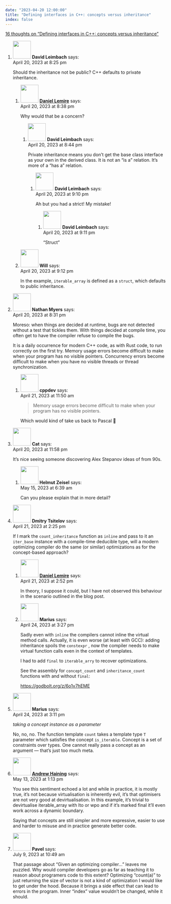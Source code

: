```yaml
---
date: "2023-04-20 12:00:00"
title: "Defining interfaces in C++: concepts versus inheritance"
index: false
---
```


[16 thoughts on &ldquo;Defining interfaces in C++: concepts versus inheritance&rdquo;](/lemire/blog/2023/04-20-defining-interfaces-in-c-concepts-versus-inheritance)

<ol class="comment-list">
<li id="comment-651137" class="comment even thread-even depth-1 parent">
<div class="comment-author vcard">
<img alt src="https://secure.gravatar.com/avatar/8d3e549438f4a7bce78731ab26214d08?s=56&#038;d=mm&#038;r=g" srcset="https://secure.gravatar.com/avatar/8d3e549438f4a7bce78731ab26214d08?s=112&#038;d=mm&#038;r=g 2x" class="avatar avatar-56 photo" height="56" width="56" decoding="async" /> <b class="fn">David Leimbach</b> <span class="says">says:</span> </div>
<div class="comment-metadata"><time datetime="2023-04-20T20:25:54+00:00">April 20, 2023 at 8:25 pm</time></a> </div>
<div class="comment-content">
<p>Should the inheritance not be public? C++ defaults to private inheritance.</p>
</div>
<ol class="children">
<li id="comment-651140" class="comment byuser comment-author-lemire bypostauthor odd alt depth-2 parent">
<div class="comment-author vcard">
<img alt src="https://secure.gravatar.com/avatar/2ca999bef9535950f5b84281a4dab006?s=56&#038;d=mm&#038;r=g" srcset="https://secure.gravatar.com/avatar/2ca999bef9535950f5b84281a4dab006?s=112&#038;d=mm&#038;r=g 2x" class="avatar avatar-56 photo" height="56" width="56" decoding="async" /> <b class="fn"><a href="https://lemire.me/en/" class="url" rel="ugc">Daniel Lemire</a></b> <span class="says">says:</span> </div>
<div class="comment-metadata"><time datetime="2023-04-20T20:38:57+00:00">April 20, 2023 at 8:38 pm</time></a> </div>
<div class="comment-content">
<p>Why would that be a concern?</p>
</div>
<ol class="children">
<li id="comment-651142" class="comment even depth-3 parent">
<div class="comment-author vcard">
<img alt src="https://secure.gravatar.com/avatar/8d3e549438f4a7bce78731ab26214d08?s=56&#038;d=mm&#038;r=g" srcset="https://secure.gravatar.com/avatar/8d3e549438f4a7bce78731ab26214d08?s=112&#038;d=mm&#038;r=g 2x" class="avatar avatar-56 photo" height="56" width="56" loading="lazy" decoding="async" /> <b class="fn">David Leimbach</b> <span class="says">says:</span> </div>
<div class="comment-metadata"><time datetime="2023-04-20T20:44:04+00:00">April 20, 2023 at 8:44 pm</time></a> </div>
<div class="comment-content">
<p>Private inheritance means you don’t get the base class interface as your own in the derived class. It is not an “is a” relation. It’s more of a “has a” relation.</p>
</div>
<ol class="children">
<li id="comment-651144" class="comment odd alt depth-4 parent">
<div class="comment-author vcard">
<img alt src="https://secure.gravatar.com/avatar/8d3e549438f4a7bce78731ab26214d08?s=56&#038;d=mm&#038;r=g" srcset="https://secure.gravatar.com/avatar/8d3e549438f4a7bce78731ab26214d08?s=112&#038;d=mm&#038;r=g 2x" class="avatar avatar-56 photo" height="56" width="56" loading="lazy" decoding="async" /> <b class="fn">David Leimbach</b> <span class="says">says:</span> </div>
<div class="comment-metadata"><time datetime="2023-04-20T21:10:38+00:00">April 20, 2023 at 9:10 pm</time></a> </div>
<div class="comment-content">
<p>Ah but you had a strict! My mistake!</p>
</div>
<ol class="children">
<li id="comment-651145" class="comment even depth-5">
<div class="comment-author vcard">
<img alt src="https://secure.gravatar.com/avatar/8d3e549438f4a7bce78731ab26214d08?s=56&#038;d=mm&#038;r=g" srcset="https://secure.gravatar.com/avatar/8d3e549438f4a7bce78731ab26214d08?s=112&#038;d=mm&#038;r=g 2x" class="avatar avatar-56 photo" height="56" width="56" loading="lazy" decoding="async" /> <b class="fn">David Leimbach</b> <span class="says">says:</span> </div>
<div class="comment-metadata"><time datetime="2023-04-20T21:11:01+00:00">April 20, 2023 at 9:11 pm</time></a> </div>
<div class="comment-content">
<p>“Struct”</p>
</div>
</li>
</ol>
</li>
</ol>
</li>
</ol>
</li>
<li id="comment-651146" class="comment odd alt depth-2">
<div class="comment-author vcard">
<img alt src="https://secure.gravatar.com/avatar/7f358c44d3c7047f8dee2f8768d29456?s=56&#038;d=mm&#038;r=g" srcset="https://secure.gravatar.com/avatar/7f358c44d3c7047f8dee2f8768d29456?s=112&#038;d=mm&#038;r=g 2x" class="avatar avatar-56 photo" height="56" width="56" loading="lazy" decoding="async" /> <b class="fn">Will</b> <span class="says">says:</span> </div>
<div class="comment-metadata"><time datetime="2023-04-20T21:12:46+00:00">April 20, 2023 at 9:12 pm</time></a> </div>
<div class="comment-content">
<p>In the example, <code>iterable_array</code> is defined as a <code>struct</code>, which defaults to public inheritance.</p>
</div>
</li>
</ol>
</li>
<li id="comment-651138" class="comment even thread-odd thread-alt depth-1 parent">
<div class="comment-author vcard">
<img alt src="https://secure.gravatar.com/avatar/335f4863ad3e7c521d63e242ab2886e0?s=56&#038;d=mm&#038;r=g" srcset="https://secure.gravatar.com/avatar/335f4863ad3e7c521d63e242ab2886e0?s=112&#038;d=mm&#038;r=g 2x" class="avatar avatar-56 photo" height="56" width="56" loading="lazy" decoding="async" /> <b class="fn">Nathan Myers</b> <span class="says">says:</span> </div>
<div class="comment-metadata"><time datetime="2023-04-20T20:31:50+00:00">April 20, 2023 at 8:31 pm</time></a> </div>
<div class="comment-content">
<p>Moreso: when things are decided at runtime, bugs are not detected without a test that tickles them. With things decided at compile time, you often get to have the compiler refuse to compile the bugs.</p>
<p>It is a daily occurrence for modern C++ code, as with Rust code, to run correctly on the first try. Memory usage errors become difficult to make when your program has no visible pointers. Concurrency errors become difficult to make when you have no visible threads or thread synchronization.</p>
</div>
<ol class="children">
<li id="comment-651190" class="comment odd alt depth-2">
<div class="comment-author vcard">
<img alt src="https://secure.gravatar.com/avatar/bf34a2a6c18849fcf02678adb2ea9b9c?s=56&#038;d=mm&#038;r=g" srcset="https://secure.gravatar.com/avatar/bf34a2a6c18849fcf02678adb2ea9b9c?s=112&#038;d=mm&#038;r=g 2x" class="avatar avatar-56 photo" height="56" width="56" loading="lazy" decoding="async" /> <b class="fn">cppdev</b> <span class="says">says:</span> </div>
<div class="comment-metadata"><time datetime="2023-04-21T11:50:59+00:00">April 21, 2023 at 11:50 am</time></a> </div>
<div class="comment-content">
<blockquote><p>
Memory usage errors become difficult to make when your program has no visible pointers.
</p></blockquote>
<p>Which would kind of take us back to Pascal 🙂</p>
</div>
</li>
</ol>
</li>
<li id="comment-651154" class="comment even thread-even depth-1 parent">
<div class="comment-author vcard">
<img alt src="https://secure.gravatar.com/avatar/617a07e44340ae75c9182092a4d1ed90?s=56&#038;d=mm&#038;r=g" srcset="https://secure.gravatar.com/avatar/617a07e44340ae75c9182092a4d1ed90?s=112&#038;d=mm&#038;r=g 2x" class="avatar avatar-56 photo" height="56" width="56" loading="lazy" decoding="async" /> <b class="fn">Cat</b> <span class="says">says:</span> </div>
<div class="comment-metadata"><time datetime="2023-04-20T23:58:00+00:00">April 20, 2023 at 11:58 pm</time></a> </div>
<div class="comment-content">
<p>It&rsquo;s nice seeing someone discovering Alex Stepanov ideas of from 90s.</p>
</div>
<ol class="children">
<li id="comment-651651" class="comment odd alt depth-2">
<div class="comment-author vcard">
<img alt src="https://secure.gravatar.com/avatar/f3c36bd0e795f36448fc617528b5d9dd?s=56&#038;d=mm&#038;r=g" srcset="https://secure.gravatar.com/avatar/f3c36bd0e795f36448fc617528b5d9dd?s=112&#038;d=mm&#038;r=g 2x" class="avatar avatar-56 photo" height="56" width="56" loading="lazy" decoding="async" /> <b class="fn">Helmut Zeisel</b> <span class="says">says:</span> </div>
<div class="comment-metadata"><time datetime="2023-05-15T06:39:36+00:00">May 15, 2023 at 6:39 am</time></a> </div>
<div class="comment-content">
<p>Can you please explain that in more detail?</p>
</div>
</li>
</ol>
</li>
<li id="comment-651196" class="comment even thread-odd thread-alt depth-1 parent">
<div class="comment-author vcard">
<img alt src="https://secure.gravatar.com/avatar/c70075157c416c2baa2e7df29bcf7d81?s=56&#038;d=mm&#038;r=g" srcset="https://secure.gravatar.com/avatar/c70075157c416c2baa2e7df29bcf7d81?s=112&#038;d=mm&#038;r=g 2x" class="avatar avatar-56 photo" height="56" width="56" loading="lazy" decoding="async" /> <b class="fn">Dmitry Tsitelov</b> <span class="says">says:</span> </div>
<div class="comment-metadata"><time datetime="2023-04-21T14:25:16+00:00">April 21, 2023 at 2:25 pm</time></a> </div>
<div class="comment-content">
<p>If I mark the <code>count_inheritance</code> function as <code>inline</code> and pass to it an <code>iter_base</code> instance with a compile-time deducible type, will a modern optimizing compiler do the same (or similar) optimizations as for the concept-based approach?</p>
</div>
<ol class="children">
<li id="comment-651198" class="comment byuser comment-author-lemire bypostauthor odd alt depth-2">
<div class="comment-author vcard">
<img alt src="https://secure.gravatar.com/avatar/2ca999bef9535950f5b84281a4dab006?s=56&#038;d=mm&#038;r=g" srcset="https://secure.gravatar.com/avatar/2ca999bef9535950f5b84281a4dab006?s=112&#038;d=mm&#038;r=g 2x" class="avatar avatar-56 photo" height="56" width="56" loading="lazy" decoding="async" /> <b class="fn"><a href="https://lemire.me/en/" class="url" rel="ugc">Daniel Lemire</a></b> <span class="says">says:</span> </div>
<div class="comment-metadata"><time datetime="2023-04-21T14:52:09+00:00">April 21, 2023 at 2:52 pm</time></a> </div>
<div class="comment-content">
<p>In theory, I suppose it could, but I have not observed this behaviour in the scenario outlined in the blog post.</p>
</div>
</li>
<li id="comment-651289" class="comment even depth-2">
<div class="comment-author vcard">
<img alt src="https://secure.gravatar.com/avatar/ec8543447c3161a6bf01ca186767cda8?s=56&#038;d=mm&#038;r=g" srcset="https://secure.gravatar.com/avatar/ec8543447c3161a6bf01ca186767cda8?s=112&#038;d=mm&#038;r=g 2x" class="avatar avatar-56 photo" height="56" width="56" loading="lazy" decoding="async" /> <b class="fn">Marius</b> <span class="says">says:</span> </div>
<div class="comment-metadata"><time datetime="2023-04-24T15:27:20+00:00">April 24, 2023 at 3:27 pm</time></a> </div>
<div class="comment-content">
<p>Sadly even with <code>inline</code> the compilers cannot inline the virtual method calls. Actually, it is even worse (at least with GCC): adding inheritance spoils the <code>constexpr</code> , now the compiler needs to make virtual function calls even in the context of templates.</p>
<p>I had to add <code>final</code> to <code>iterable_arry</code> to recover optimizations.</p>
<p>See the assembly for <code>concept_count</code> and <code>inheritance_count</code> functions with and without <code>final</code>:</p>
<p><a href="https://godbolt.org/z/6o1v7hEME" rel="nofollow ugc">https://godbolt.org/z/6o1v7hEME</a></p>
</div>
</li>
</ol>
</li>
<li id="comment-651288" class="comment odd alt thread-even depth-1">
<div class="comment-author vcard">
<img alt src="https://secure.gravatar.com/avatar/ec8543447c3161a6bf01ca186767cda8?s=56&#038;d=mm&#038;r=g" srcset="https://secure.gravatar.com/avatar/ec8543447c3161a6bf01ca186767cda8?s=112&#038;d=mm&#038;r=g 2x" class="avatar avatar-56 photo" height="56" width="56" loading="lazy" decoding="async" /> <b class="fn">Marius</b> <span class="says">says:</span> </div>
<div class="comment-metadata"><time datetime="2023-04-24T15:11:28+00:00">April 24, 2023 at 3:11 pm</time></a> </div>
<div class="comment-content">
<p><em>taking a concept instance as a parameter </em></p>
<p>No, no, no. The function template <code>count</code> takes a template type <code>T</code> parameter which satisfies the concept <code>is_iterable</code>. Concept is a set of constraints over types. One cannot really pass a concept as an argument &#8212; that&rsquo;s just too much meta.</p>
</div>
</li>
<li id="comment-651625" class="comment even thread-odd thread-alt depth-1">
<div class="comment-author vcard">
<img alt src="https://secure.gravatar.com/avatar/79ba31e0d7f0aa81346b371cda35a401?s=56&#038;d=mm&#038;r=g" srcset="https://secure.gravatar.com/avatar/79ba31e0d7f0aa81346b371cda35a401?s=112&#038;d=mm&#038;r=g 2x" class="avatar avatar-56 photo" height="56" width="56" loading="lazy" decoding="async" /> <b class="fn"><a href="https://ratus.app" class="url" rel="ugc external nofollow">Andrew Haining</a></b> <span class="says">says:</span> </div>
<div class="comment-metadata"><time datetime="2023-05-13T13:13:22+00:00">May 13, 2023 at 1:13 pm</time></a> </div>
<div class="comment-content">
<p>You see this sentiment echoed a lot and while in practice, it is mostly true, it&rsquo;s not because virtualisation is inherently evil, it&rsquo;s that optimisers are not very good at devirtualisation. In this example, it&rsquo;s trivial to devirtualise iterable_array with lto or wpo and if it&rsquo;s marked final it&rsquo;ll even work across a dynamic boundary.</p>
<p>Saying that concepts are still simpler and more expressive, easier to use and harder to misuse and in practice generate better code.</p>
</div>
</li>
<li id="comment-652846" class="comment odd alt thread-even depth-1">
<div class="comment-author vcard">
<img alt src="https://secure.gravatar.com/avatar/2f6767750c0a1d8cfa5304d2832b3a85?s=56&#038;d=mm&#038;r=g" srcset="https://secure.gravatar.com/avatar/2f6767750c0a1d8cfa5304d2832b3a85?s=112&#038;d=mm&#038;r=g 2x" class="avatar avatar-56 photo" height="56" width="56" loading="lazy" decoding="async" /> <b class="fn">Pavel</b> <span class="says">says:</span> </div>
<div class="comment-metadata"><time datetime="2023-07-09T10:49:56+00:00">July 9, 2023 at 10:49 am</time></a> </div>
<div class="comment-content">
<p>That passage about &ldquo;Given an optimizing compiler&#8230;&rdquo; leaves me puzzled. Why would compiler developers go as far as teaching it to reason about programers code to this extent? Optimizing &ldquo;count(a)&rdquo; to just returning the size of vector is not a kind of optimization I would like to get under the hood. Because it brings a side effect that can lead to errors in the program. Inner &ldquo;index&rdquo; value wouldn&rsquo;t be changed, while it should.</p>
</div>
</li>
</ol>

